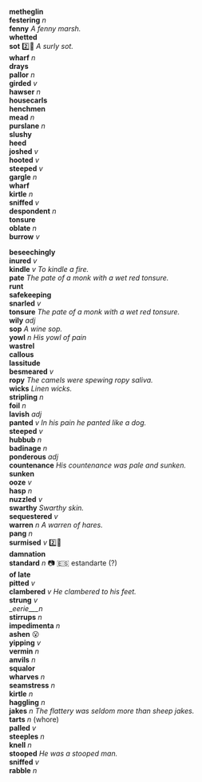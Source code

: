 
__metheglin__  
__festering__ _n_  
__fenny__ _A fenny marsh._  
__whetted__  
__sot__ :two::shit: _A surly sot._  
__wharf__ _n_  
__drays__  
__pallor__ _n_  
__girded__ _v_  
__hawser__ _n_  
__housecarls__  
__henchmen__  
__mead__ _n_  
__purslane__ _n_  
__slushy__  
__heed__  
__joshed__ _v_  
__hooted__ _v_  
__steeped__ _v_  
__gargle__ _n_  
__wharf__  
__kirtle__ _n_  
__sniffed__ _v_  
__despondent__ _n_  
__tonsure__  
__oblate__ _n_  
__burrow__ _v_  

__beseechingly__  
__inured__ _v_  
__kindle__ _v_ _To kindle a fire._  
__pate__ _The pate of a monk with a wet red tonsure._  
__runt__  
__safekeeping__  
__snarled__ _v_  
__tonsure__ _The pate of a monk with a wet red tonsure._  
__wily__ _adj_  
__sop__ _A wine sop._  
__yowl__ _n_ _His yowl of pain_  
__wastrel__  
__callous__  
__lassitude__  
__besmeared__ _v_  
__ropy__ _The camels were spewing ropy saliva._  
__wicks__ _Linen wicks._  
__stripling__ _n_  
__foil__ _n_  
__lavish__ _adj_  
__panted__ _v_ _In his pain he panted like a dog._  
__steeped__ _v_  
__hubbub__ _n_  
__badinage__ _n_  
__ponderous__ _adj_  
__countenance__ _His countenance was pale and sunken._  
__sunken__  
__ooze__ _v_  
__hasp__ _n_  
__nuzzled__ _v_  
__swarthy__ _Swarthy skin._  
__sequestered__ _v_  
__warren__ _n_ _A warren of hares._  
__pang__ _n_  
__surmised__ _v_ :two::shit:  
__damnation__  
__standard__ _n_ :camera: :es: estandarte (?)  
__of late__  
__pitted__ _v_  
__clambered__ _v_ _He clambered to his feet._  
__strung__ _v_  
__eerie___n_  
__stirrups__ _n_  
__impedimenta__ _n_  
__ashen__ :open_mouth:  
__yipping__ _v_  
__vermin__ _n_  
__anvils__ _n_  
__squalor__  
__wharves__ _n_  
__seamstress__ _n_  
__kirtle__ _n_  
__haggling__ _n_  
__jakes__ _n_ _The flattery was seldom more than sheep jakes._  
__tarts__ _n_ (whore)  
__palled__ _v_  
__steeples__ _n_  
__knell__ _n_  
__stooped__ _He was a stooped man._  
__sniffed__ _v_  
__rabble__ _n_  

